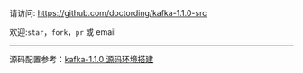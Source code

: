 请访问: https://github.com/doctording/kafka-1.1.0-src

欢迎:`star`，`fork`，`pr` 或 email

---

源码配置参考：<a href='https://doctording.blog.csdn.net/article/details/82940347' target='_blank'>kafka-1.1.0 源码环境搭建
</a>
